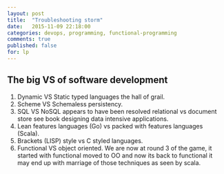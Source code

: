 ```yaml
---
layout: post
title:  "Troubleshooting storm"
date:   2015-11-09 22:18:00
categories: devops, programming, functional-programming
comments: true
published: false
for: lp
---
```

The big VS of software development
---------
1. Dynamic VS Static typed languages the hall of grail.
1. Scheme VS Schemaless persistency.
1. SQL VS NoSQL appears to have been resolved relational vs document store see book designing data intensive applications.
1. Lean features languages (Go) vs packed with features languages (Scala).
1. Brackets (LISP) style vs C styled languages.
1. Functional VS object oriented.  We are now at round 3 of the game, it started with functional moved to OO and now its back to functional it may end up with marriage of those techniques as seen by scala.